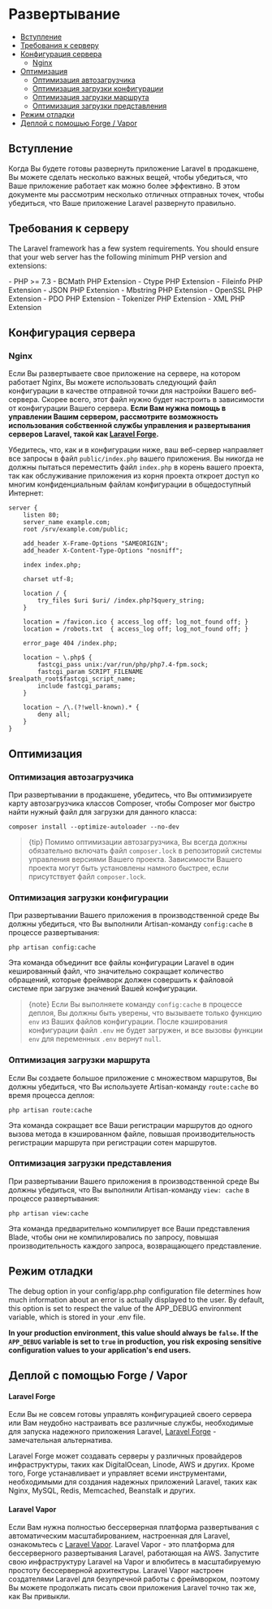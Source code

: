 # Развертывание

- [Вступление](#introduction)
- [Требования к серверу](#server-requirements)
- [Конфигурация сервера](#server-configuration)
    - [Nginx](#nginx)
- [Оптимизация](#optimization)
    - [Оптимизация автозагрузчика](#autoloader-optimization)
    - [Оптимизация загрузки конфигурации](#optimizing-configuration-loading)
    - [Оптимизация загрузки маршрута](#optimizing-route-loading)
    - [Оптимизация загрузки представления](#optimizing-view-loading)
- [Режим отладки](#debug-mode)
- [Деплой с помощью Forge / Vapor](#deploying-with-forge-or-vapor)

<a name="introduction"></a>
## Вступление

Когда Вы будете готовы развернуть приложение Laravel в продакшене, Вы можете сделать несколько важных вещей, чтобы убедиться, что Ваше приложение работает как можно более эффективно. В этом документе мы рассмотрим несколько отличных отправных точек, чтобы убедиться, что Ваше приложение Laravel развернуто правильно.

<a name="server-requirements"></a>
## Требования к серверу

The Laravel framework has a few system requirements. You should ensure that your web server has the following minimum PHP version and extensions:

<div class="content-list" markdown="1">
- PHP >= 7.3
- BCMath PHP Extension
- Ctype PHP Extension
- Fileinfo PHP Extension
- JSON PHP Extension
- Mbstring PHP Extension
- OpenSSL PHP Extension
- PDO PHP Extension
- Tokenizer PHP Extension
- XML PHP Extension
</div>

<a name="server-configuration"></a>
## Конфигурация сервера

<a name="nginx"></a>
### Nginx

Если Вы развертываете свое приложение на сервере, на котором работает Nginx, Вы можете использовать следующий файл конфигурации в качестве отправной точки для настройки Вашего веб-сервера. Скорее всего, этот файл нужно будет настроить в зависимости от конфигурации Вашего сервера. **Если Вам нужна помощь в управлении Вашим сервером, рассмотрите возможность использования собственной службы управления и развертывания серверов Laravel, такой как [Laravel Forge](https://forge.laravel.com).**

Убедитесь, что, как и в конфигурации ниже, ваш веб-сервер направляет все запросы в файл `public/index.php` вашего приложения. Вы никогда не должны пытаться переместить файл `index.php` в корень вашего проекта, так как обслуживание приложения из корня проекта откроет доступ ко многим конфиденциальным файлам конфигурации в общедоступный Интернет:

    server {
        listen 80;
        server_name example.com;
        root /srv/example.com/public;

        add_header X-Frame-Options "SAMEORIGIN";
        add_header X-Content-Type-Options "nosniff";

        index index.php;

        charset utf-8;

        location / {
            try_files $uri $uri/ /index.php?$query_string;
        }

        location = /favicon.ico { access_log off; log_not_found off; }
        location = /robots.txt  { access_log off; log_not_found off; }

        error_page 404 /index.php;

        location ~ \.php$ {
            fastcgi_pass unix:/var/run/php/php7.4-fpm.sock;
            fastcgi_param SCRIPT_FILENAME $realpath_root$fastcgi_script_name;
            include fastcgi_params;
        }

        location ~ /\.(?!well-known).* {
            deny all;
        }
    }

<a name="optimization"></a>
## Оптимизация

<a name="autoloader-optimization"></a>
### Оптимизация автозагрузчика

При развертывании в продакшене, убедитесь, что Вы оптимизируете карту автозагрузчика классов Composer, чтобы Composer мог быстро найти нужный файл для загрузки для данного класса:

    composer install --optimize-autoloader --no-dev

> {tip} Помимо оптимизации автозагрузчика, Вы всегда должны обязательно включать файл `composer.lock` в репозиторий системы управления версиями Вашего проекта. Зависимости Вашего проекта могут быть установлены намного быстрее, если присутствует файл `composer.lock`.

<a name="optimizing-configuration-loading"></a>
### Оптимизация загрузки конфигурации

При развертывании Вашего приложения в производственной среде Вы должны убедиться, что Вы выполнили Artisan-команду `config:cache` в процессе развертывания:

    php artisan config:cache

Эта команда объединит все файлы конфигурации Laravel в один кешированный файл, что значительно сокращает количество обращений, которые фреймворк должен совершить к файловой системе при загрузке значений Вашей конфигурации.

> {note} Если Вы выполняете команду `config:cache` в процессе деплоя, Вы должны быть уверены, что вызываете только функцию `env` из Ваших файлов конфигурации. После кэширования конфигурации файл `.env` не будет загружен, и все вызовы функции `env` для переменных `.env` вернут `null`.

<a name="optimizing-route-loading"></a>
### Оптимизация загрузки маршрута

Если Вы создаете большое приложение с множеством маршрутов, Вы должны убедиться, что Вы используете Artisan-команду `route:cache` во время процесса деплоя:

    php artisan route:cache

Эта команда сокращает все Ваши регистрации маршрутов до одного вызова метода в кэшированном файле, повышая производительность регистрации маршрута при регистрации сотен маршрутов.

<a name="optimizing-view-loading"></a>
### Оптимизация загрузки представления

При развертывании Вашего приложения в производственной среде Вы должны убедиться, что Вы выполнили Artisan-команду `view: cache` в процессе развертывания:

    php artisan view:cache

Эта команда предварительно компилирует все Ваши представления Blade, чтобы они не компилировались по запросу, повышая производительность каждого запроса, возвращающего представление.

<a name="debug-mode"></a>
## Режим отладки

The debug option in your config/app.php configuration file determines how much information about an error is actually displayed to the user. By default, this option is set to respect the value of the APP_DEBUG environment variable, which is stored in your .env file.

**In your production environment, this value should always be `false`. If the `APP_DEBUG` variable is set to `true` in production, you risk exposing sensitive configuration values to your application's end users.**

<a name="deploying-with-forge-or-vapor"></a>
## Деплой с помощью Forge / Vapor

<a name="laravel-forge"></a>
#### Laravel Forge

Если Вы не совсем готовы управлять конфигурацией своего сервера или Вам неудобно настраивать все различные службы, необходимые для запуска надежного приложения Laravel, [Laravel Forge](https://forge.laravel.com) - замечательная альтернатива.

Laravel Forge может создавать серверы у различных провайдеров инфраструктуры, таких как DigitalOcean, Linode, AWS и других. Кроме того, Forge устанавливает и управляет всеми инструментами, необходимыми для создания надежных приложений Laravel, таких как Nginx, MySQL, Redis, Memcached, Beanstalk и других.

<a name="laravel-vapor"></a>
#### Laravel Vapor

Если Вам нужна полностью бессерверная платформа развертывания с автоматическим масштабированием, настроенная для Laravel, ознакомьтесь с [Laravel Vapor](https://vapor.laravel.com). Laravel Vapor - это платформа для бессерверного развертывания Laravel, работающая на AWS. Запустите свою инфраструктуру Laravel на Vapor и влюбитесь в масштабируемую простоту бессерверной архитектуры. Laravel Vapor настроен создателями Laravel для безупречной работы с фреймворком, поэтому Вы можете продолжать писать свои приложения Laravel точно так же, как Вы привыкли.
